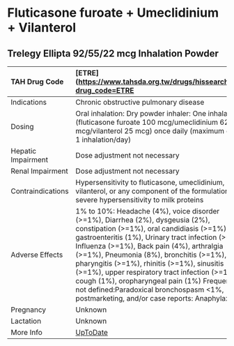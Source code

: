 # Fluticasone furoate + Umeclidinium + Vilanterol

## Trelegy Ellipta 92/55/22 mcg Inhalation Powder

| TAH Drug Code      | [ETRE](https://www.tahsda.org.tw/drugs/hissearch.php?drug_code=ETRE                                                                                                                                                                                                                                                                                                                                                                                                                                                  |
|:-------------------|:---------------------------------------------------------------------------------------------------------------------------------------------------------------------------------------------------------------------------------------------------------------------------------------------------------------------------------------------------------------------------------------------------------------------------------------------------------------------------------------------------------------------|
| Indications        | Chronic obstructive pulmonary disease                                                                                                                                                                                                                                                                                                                                                                                                                                                                                |
| Dosing             | Oral inhalation: Dry powder inhaler: One inhalation (fluticasone furoate 100 mcg/umeclidinium 62.5 mcg/vilanterol 25 mcg) once daily (maximum dose: 1 inhalation/day)                                                                                                                                                                                                                                                                                                                                                |
| Hepatic Impairment | Dose adjustment not necessary                                                                                                                                                                                                                                                                                                                                                                                                                                                                                        |
| Renal Impairment   | Dose adjustment not necessary                                                                                                                                                                                                                                                                                                                                                                                                                                                                                        |
| Contraindications  | Hypersensitivity to fluticasone, umeclidinium, vilanterol, or any component of the formulation; severe hypersensitivity to milk proteins                                                                                                                                                                                                                                                                                                                                                                             |
| Adverse Effects    | 1% to 10%: Headache (4%), voice disorder (>=1%), Diarrhea (2%), dysgeusia (2%), constipation (>=1%), oral candidiasis (>=1%), gastroenteritis (1%), Urinary tract infection (>=1%), Influenza (>=1%), Back pain (4%), arthralgia (>=1%), Pneumonia (8%), bronchitis (>=1%), pharyngitis (>=1%), rhinitis (>=1%), sinusitis (>=1%), upper respiratory tract infection (>=1%), cough (1%), oropharyngeal pain (1%) Frequency not defined:Paradoxical bronchospasm <1%, postmarketing, and/or case reports: Anaphylaxis |
| Pregnancy          | Unknown                                                                                                                                                                                                                                                                                                                                                                                                                                                                                                              |
| Lactation          | Unknown                                                                                                                                                                                                                                                                                                                                                                                                                                                                                                              |
| More Info          | [UpToDate](https://www.uptodate.com/contents/fluticasone-furoate-and-umeclidinium-and-vilanterol-drug-information)                                                                                                                                                                                                                                                                                                                                                                                                   |

